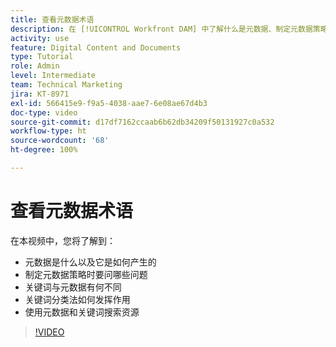 ```yaml
---
title: 查看元数据术语
description: 在 [!UICONTROL Workfront DAM] 中了解什么是元数据、制定元数据策略时要问哪些问题以及更多信息。
activity: use
feature: Digital Content and Documents
type: Tutorial
role: Admin
level: Intermediate
team: Technical Marketing
jira: KT-8971
exl-id: 566415e9-f9a5-4038-aae7-6e08ae67d4b3
doc-type: video
source-git-commit: d17df7162ccaab6b62db34209f50131927c0a532
workflow-type: ht
source-wordcount: '68'
ht-degree: 100%

---
```


# 查看元数据术语

在本视频中，您将了解到：

* 元数据是什么以及它是如何产生的
* 制定元数据策略时要问哪些问题
* 关键词与元数据有何不同
* 关键词分类法如何发挥作用
* 使用元数据和关键词搜索资源

>[!VIDEO](https://video.tv.adobe.com/v/3419522/?quality=12&learn=on&enablevpops&captions=chi_hans)
